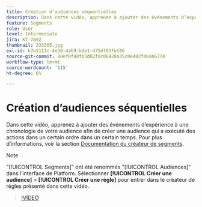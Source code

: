```yaml
---
title: Création d’audiences séquentielles
description: Dans cette vidéo, apprenez à ajouter des événements d’expérience à une chronologie de votre audience afin de créer une audience qui a exécuté des actions dans un certain ordre dans un certain temps.
feature: Segments
role: User
level: Intermediate
jira: KT-7892
thumbnail: 333305.jpg
exl-id: b7b5111c-4e30-4a69-bde1-d75df03fbf86
source-git-commit: 00ef0f40fb3d82f0c06428a35c0e402f46ab6774
workflow-type: tm+mt
source-wordcount: '115'
ht-degree: 6%

---
```


# Création d’audiences séquentielles

Dans cette vidéo, apprenez à ajouter des événements d’expérience à une chronologie de votre audience afin de créer une audience qui a exécuté des actions dans un certain ordre dans un certain temps. Pour plus d’informations, voir la section [Documentation du créateur de segments](https://experienceleague.adobe.com/docs/experience-platform/segmentation/ui/segment-builder.html?lang=fr).

>[!NOTE]
>
> &quot;[!UICONTROL Segments]&quot; ont été renommés &quot;[!UICONTROL Audiences]&quot; dans l’interface de Platform. Sélectionner **[!UICONTROL Créer une audience]** > **[!UICONTROL Créer une règle]** pour entrer dans le créateur de règles présenté dans cette vidéo.

>[!VIDEO](https://video.tv.adobe.com/v/333305/?learn=on)

